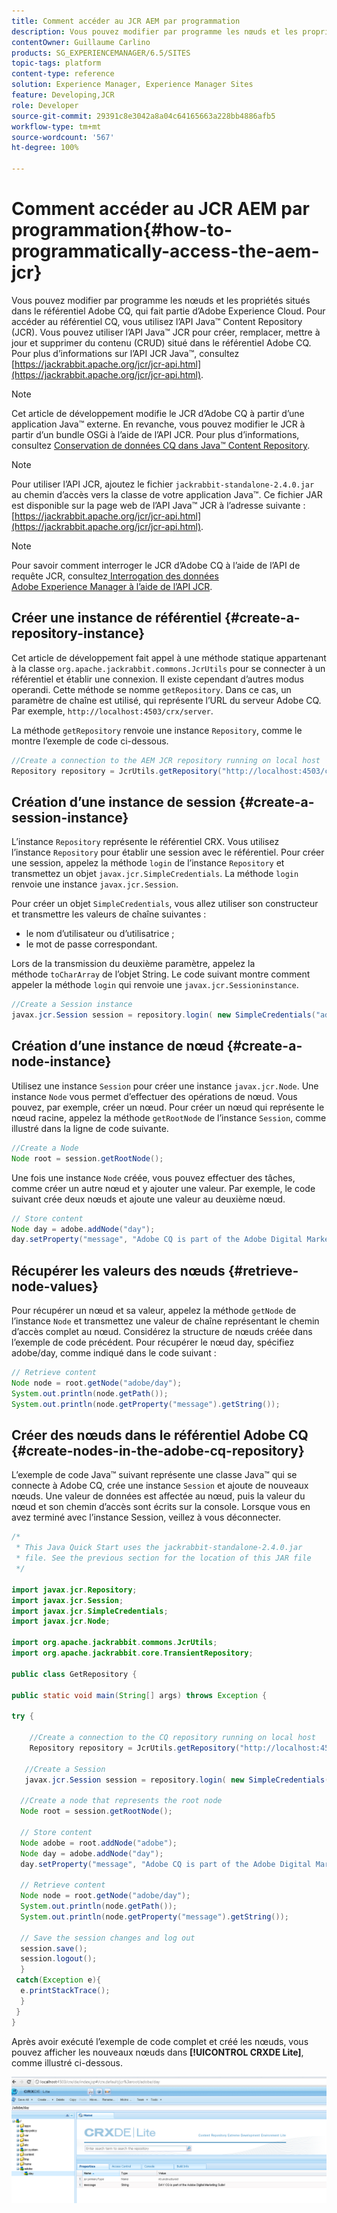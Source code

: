 ```yaml
---
title: Comment accéder au JCR AEM par programmation
description: Vous pouvez modifier par programme les nœuds et les propriétés situés dans le référentiel AEM, qui fait partie d’Adobe Experience Cloud.
contentOwner: Guillaume Carlino
products: SG_EXPERIENCEMANAGER/6.5/SITES
topic-tags: platform
content-type: reference
solution: Experience Manager, Experience Manager Sites
feature: Developing,JCR
role: Developer
source-git-commit: 29391c8e3042a8a04c64165663a228bb4886afb5
workflow-type: tm+mt
source-wordcount: '567'
ht-degree: 100%

---
```


# Comment accéder au JCR AEM par programmation{#how-to-programmatically-access-the-aem-jcr}

Vous pouvez modifier par programme les nœuds et les propriétés situés dans le référentiel Adobe CQ, qui fait partie d’Adobe Experience Cloud. Pour accéder au référentiel CQ, vous utilisez l’API Java™ Content Repository (JCR). Vous pouvez utiliser l’API Java™ JCR pour créer, remplacer, mettre à jour et supprimer du contenu (CRUD) situé dans le référentiel Adobe CQ. Pour plus d’informations sur l’API JCR Java™, consultez [https://jackrabbit.apache.org/jcr/jcr-api.html](https://jackrabbit.apache.org/jcr/jcr-api.html).

>[!NOTE]
>
>Cet article de développement modifie le JCR d’Adobe CQ à partir d’une application Java™ externe. En revanche, vous pouvez modifier le JCR à partir d’un bundle OSGi à l’aide de l’API JCR. Pour plus d’informations, consultez [Conservation de données CQ dans Java™ Content Repository](https://experienceleague.adobe.com/docs/experience-manager-learn/getting-started-wknd-tutorial-develop/overview.html?lang=fr).

>[!NOTE]
>
>Pour utiliser l’API JCR, ajoutez le fichier `jackrabbit-standalone-2.4.0.jar` au chemin d’accès vers la classe de votre application Java™. Ce fichier JAR est disponible sur la page web de l’API Java™ JCR à l’adresse suivante : [https://jackrabbit.apache.org/jcr/jcr-api.html](https://jackrabbit.apache.org/jcr/jcr-api.html).

>[!NOTE]
>
>Pour savoir comment interroger le JCR d’Adobe CQ à l’aide de l’API de requête JCR, consultez[ Interrogation des données Adobe Experience Manager à l’aide de l’API JCR](https://helpx.adobe.com/fr/experience-manager/using/querying-experience-manager-data-using1.html).

## Créer une instance de référentiel {#create-a-repository-instance}

Cet article de développement fait appel à une méthode statique appartenant à la classe `org.apache.jackrabbit.commons.JcrUtils` pour se connecter à un référentiel et établir une connexion. Il existe cependant d’autres modus operandi. Cette méthode se nomme `getRepository`. Dans ce cas, un paramètre de chaîne est utilisé, qui représente l’URL du serveur Adobe CQ. Par exemple, `http://localhost:4503/crx/server`.

La méthode `getRepository` renvoie une instance `Repository`, comme le montre l’exemple de code ci-dessous.

```java
//Create a connection to the AEM JCR repository running on local host
Repository repository = JcrUtils.getRepository("http://localhost:4503/crx/server");
```

## Création d’une instance de session {#create-a-session-instance}

L’instance `Repository` représente le référentiel CRX. Vous utilisez l’instance `Repository` pour établir une session avec le référentiel. Pour créer une session, appelez la méthode `login` de l’instance `Repository` et transmettez un objet `javax.jcr.SimpleCredentials`. La méthode `login` renvoie une instance `javax.jcr.Session`.

Pour créer un objet `SimpleCredentials`, vous allez utiliser son constructeur et transmettre les valeurs de chaîne suivantes :

* le nom d’utilisateur ou d’utilisatrice ;
* le mot de passe correspondant.

Lors de la transmission du deuxième paramètre, appelez la méthode `toCharArray` de l’objet String. Le code suivant montre comment appeler la méthode `login` qui renvoie une `javax.jcr.Sessioninstance`.

```java
//Create a Session instance
javax.jcr.Session session = repository.login( new SimpleCredentials("admin", "admin".toCharArray()));
```

## Création d’une instance de nœud {#create-a-node-instance}

Utilisez une instance `Session` pour créer une instance `javax.jcr.Node`. Une instance `Node` vous permet d’effectuer des opérations de nœud. Vous pouvez, par exemple, créer un nœud. Pour créer un nœud qui représente le nœud racine, appelez la méthode `getRootNode` de l’instance `Session`, comme illustré dans la ligne de code suivante.

```java
//Create a Node
Node root = session.getRootNode();
```

Une fois une instance `Node` créée, vous pouvez effectuer des tâches, comme créer un autre nœud et y ajouter une valeur. Par exemple, le code suivant crée deux nœuds et ajoute une valeur au deuxième nœud.

```java
// Store content
Node day = adobe.addNode("day");
day.setProperty("message", "Adobe CQ is part of the Adobe Digital Marketing Suite!");
```

## Récupérer les valeurs des nœuds {#retrieve-node-values}

Pour récupérer un nœud et sa valeur, appelez la méthode `getNode` de l’instance `Node` et transmettez une valeur de chaîne représentant le chemin d’accès complet au nœud. Considérez la structure de nœuds créée dans l’exemple de code précédent. Pour récupérer le nœud day, spécifiez adobe/day, comme indiqué dans le code suivant :

```java
// Retrieve content
Node node = root.getNode("adobe/day");
System.out.println(node.getPath());
System.out.println(node.getProperty("message").getString());
```

## Créer des nœuds dans le référentiel Adobe CQ {#create-nodes-in-the-adobe-cq-repository}

L’exemple de code Java™ suivant représente une classe Java™ qui se connecte à Adobe CQ, crée une instance `Session` et ajoute de nouveaux nœuds. Une valeur de données est affectée au nœud, puis la valeur du nœud et son chemin d’accès sont écrits sur la console. Lorsque vous en avez terminé avec l’instance Session, veillez à vous déconnecter.

```java
/*
 * This Java Quick Start uses the jackrabbit-standalone-2.4.0.jar
 * file. See the previous section for the location of this JAR file
 */

import javax.jcr.Repository;
import javax.jcr.Session;
import javax.jcr.SimpleCredentials;
import javax.jcr.Node;

import org.apache.jackrabbit.commons.JcrUtils;
import org.apache.jackrabbit.core.TransientRepository;

public class GetRepository {

public static void main(String[] args) throws Exception {

try {

    //Create a connection to the CQ repository running on local host
    Repository repository = JcrUtils.getRepository("http://localhost:4503/crx/server");

   //Create a Session
   javax.jcr.Session session = repository.login( new SimpleCredentials("admin", "admin".toCharArray()));

  //Create a node that represents the root node
  Node root = session.getRootNode();

  // Store content
  Node adobe = root.addNode("adobe");
  Node day = adobe.addNode("day");
  day.setProperty("message", "Adobe CQ is part of the Adobe Digital Marketing Suite!");

  // Retrieve content
  Node node = root.getNode("adobe/day");
  System.out.println(node.getPath());
  System.out.println(node.getProperty("message").getString());

  // Save the session changes and log out
  session.save();
  session.logout();
  }
 catch(Exception e){
  e.printStackTrace();
  }
 }
}
```

Après avoir exécuté l’exemple de code complet et créé les nœuds, vous pouvez afficher les nouveaux nœuds dans **[!UICONTROL CRXDE Lite]**, comme illustré ci-dessous.

![chlimage_1-68](assets/chlimage_1-68a.png)
